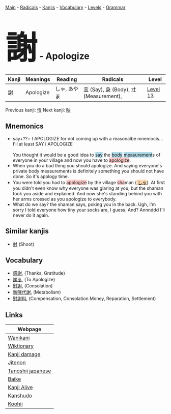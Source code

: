 <style> bigfont {font-size: 100px}</style>
[Main](../index.md) -
[Radicals](../radicals.md) -
[Kanjis](../kanjis.md) -
[Vocabulary](../vocabulary.md) -
[Levels](../levels.md) -
[Grammar](../grammar.md)
# <bigfont> 謝</bigfont> - Apologize 

| Kanji | Meanings | Reading | Radicals | Level |
| --- | --- | --- | --- | --- |
| 謝 | Apologize | しゃ, あやま | [言](../radicals/言.md) (Say), [身](../radicals/身.md) (Body), [寸](../radicals/寸.md) (Measurement),  | [Level 13](../levels/wk_level13.md) |

Previous kanji: [情](情.md) Next kanji: [映](映.md) 

## Mnemonics
 * say+??= I APOLOGIZE for not coming up with a reasonalbe mnemocis... I'll at least SAY i APOLOGIZE<br><br>You thought it would be a good idea to <span style="background-color:#ADD8E6"> say</span> the <span style="background-color:#ADD8E6"> body</span> <span style="background-color:#ADD8E6"> measurement</span>s of everyone in your village and now you have to <span style="background-color:#ffcccb"> apologize</span>.
* When you do a bad thing you should apologize. And saying everyone's private body measurements is definitely something you should not have done. So it's apology time.
* You were told you had to <span style="background-color:#ffcccb"> apologize</span> by the village <span style="background-color:#ffcccb"> sha</span>man (<span style="background-color:#fed8b1"> [しゃ](https://jisho.org/search/しゃ)</span>). At first you didn't even know why everyone was glaring at you, but the shaman took you aside and explained. And now she's standing behind you with her arms crossed as you apologize to everybody.
* What do we say? the shaman says, poking you in the back. Ugh, I'm sorry I told everyone how tiny your socks are, I guess. And? Annnddd I'll never do it again.


## Similar kanjis
 * [射](射.md) (Shoot)


## Vocabulary
 * [感謝](../vocabulary/謝.md), (Thanks, Gratitude)
* [謝る](../vocabulary/謝.md), (To Apologize)
* [慰謝](../vocabulary/謝.md), (Consolation)
* [新陳代謝](../vocabulary/謝.md), (Metabolism)
* [慰謝料](../vocabulary/謝.md), (Compensation, Consolation Money, Reparation, Settlement)



## Links 

| Webpage |
| --- |
| [Wanikani          ](https://www.wanikani.com/kanji/謝) |
| [Wiktionary        ](https://en.wiktionary.org/wiki/謝) |
| [Kanji damage      ](http://www.kanjidamage.com/kanji/search?utf8=✓&q=謝) |
| [Jitenon           ](https://jitenon.com/kanji/謝) |
| [Tanoshii japanese ](https://www.tanoshiijapanese.com/dictionary/kanji.cfm?k=謝) |
| [Baike             ](https://baike.baidu.com/item/謝) |
| [Kanji Alive       ](https://app.kanjialive.com/謝) |
| [Kanshudo          ](https://www.kanshudo.com/searchmn?q=謝) |
| [Koohii            ](https://kanji.koohii.com/study/kanji/謝) |
